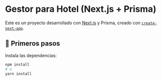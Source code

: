 # Gestor para Hotel (Next.js + Prisma)

Este es un proyecto desarrollado con [Next.js](https://nextjs.org) y Prisma, creado con [`create-next-app`](https://github.com/vercel/next.js/tree/canary/packages/create-next-app).

## 🚀 Primeros pasos

Instala las dependencias:

```bash
npm install
# o
yarn install

